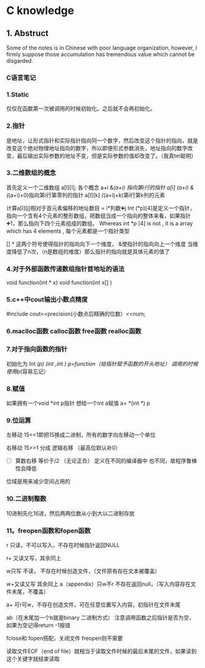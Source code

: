 # C knowledge

## 1. Abstruct
Some of the notes is in Chinese with poor language organization, however, I firmly suppose those accumulation has tremendous value which cannot be disgarded.



### C语言笔记

### 1.Static 
仅仅在函数第一次被调用的时候初始化。之后就不会再初始化。

### 2.指针
是地址，让形式指针和实际指针指向同一个数字，然后改变这个指针的指向，就是改变这个绝对物理地址指向的数字，所以即便形式参数消失，地址指向的数字改变，最后输出实际参数的地址不变，但是实际参数的值却改变了。（我真tm聪明）

### 3.二维数组的概念
首先定义一个二维数组
a[I][I];
各个概念
a+i  &*(a+i) 指向第i行的指针
a[i]   *(a+i)   &*(*(a+i)+0)指向第i行第零列的指针
a[I][k] *(*(a+i)+k)第i行第k列的元素

计算a[I][j]相对于首元素偏移的地址数目 = i*列数➕j
Int (*p)[4]是定义一个指针，指向一个含有4个元素的整形数组，把数组当成一个指向的整体来看，如果指针➕1，那么指向下四个元素组成的数组。
Whereas int *p [4] is not , it is a array which has 4 elements , 每个元素都是一个指针类型

[] * 这两个符号使得指针的指向向下一个维度， &使指针的指向向上一个维度
当维度降低了n次，（n是数组的维度）那么指针的指向就是具体元素的值了

### 4.对于外部函数传递数组指针首地址的语法

void  function(int * x)
void  function(int x[] )

### 5.c++中cout输出小数点精度 
#include <iomanip> cout<<precision(小数点后精确的位数）<<num;


### 6.maclloc函数 calloc函数 free函数 realloc函数

### 7.对于指向函数的指针
初始化为
Int *(p) (int ,int )
p=function（给指针赋予函数的开头地址）
调用的时候使用*p(容易忘记）

### 8.赋值
如果拥有一个void *int p指针
想给一个int a赋值
a= *(int *) p

### 9.位运算

左移动
15<<1即把15换成二进制，所有的数字向左移动一个单位

右移动
15>>1
分成
逻辑右移 （最高位默认补0）
- [ ] 算数右移 等价于/2 （无论正负）
定义在不同的编译器中 也不同，故程序鲁棒性会降低


位域是用来减少空间占用的

### 10.二进制整数
10进制先化16进，然后两两位数从小到大以二进制存放


### 11。freopen函数和fopen函数

 
r 只读，不可以写入，不存在时候指针返回NULL

r+ 又读又写，其余同上

w只写 不读， 不存在时候创造文件，（文件原有存在文本被覆盖）

w+又读又写 其余同上
 a（appendix）只w不r 不存在返回null，（写入内容存在文件末尾，不覆盖）

a+ 可r可w，不存在创造文件，可在任意位置写入内容，初指针在文件末尾

ab（在末尾加一个b就是binary 二进制方式）
注意调用函数之后指针是否为空，如果为空记得return -1报错

fclose和 fopen搭配，关闭文件
freopen则不需要


读取文件EOF（end of file）就相当于读取文件时候的最后末尾的文件，如果读到这个关键字就结束读取
